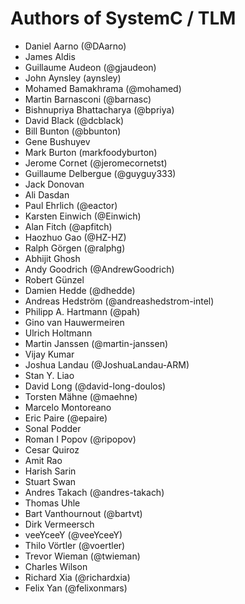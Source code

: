 Authors of SystemC / TLM
========================

 *  Daniel Aarno (@DAarno)
 *  James Aldis
 *  Guillaume Audeon (@gjaudeon)
 *  John Aynsley (aynsley)
 *  Mohamed Bamakhrama (@mohamed)
 *  Martin Barnasconi (@barnasc)
 *  Bishnupriya Bhattacharya (@bpriya)
 *  David Black (@dcblack)
 *  Bill Bunton (@bbunton)
 *  Gene Bushuyev
 *  Mark Burton (markfoodyburton)
 *  Jerome Cornet (@jeromecornetst)
 *  Guillaume Delbergue (@guyguy333)
 *  Jack Donovan
 *  Ali Dasdan
 *  Paul Ehrlich (@eactor)
 *  Karsten Einwich (@Einwich)
 *  Alan Fitch (@apfitch)
 *  Haozhuo Gao (@HZ-HZ)
 *  Ralph Görgen (@ralphg)
 *  Abhijit Ghosh
 *  Andy Goodrich (@AndrewGoodrich)
 *  Robert Günzel
 *  Damien Hedde (@dhedde)
 *  Andreas Hedström (@andreashedstrom-intel)
 *  Philipp A. Hartmann (@pah)
 *  Gino van Hauwermeiren
 *  Ulrich Holtmann
 *  Martin Janssen (@martin-janssen)
 *  Vijay Kumar
 *  Joshua Landau (@JoshuaLandau-ARM)
 *  Stan Y. Liao
 *  David Long (@david-long-doulos)
 *  Torsten Mähne (@maehne)
 *  Marcelo Montoreano
 *  Eric Paire (@epaire)
 *  Sonal Podder
 *  Roman I Popov (@ripopov)
 *  Cesar Quiroz
 *  Amit Rao
 *  Harish Sarin
 *  Stuart Swan
 *  Andres Takach (@andres-takach)
 *  Thomas Uhle
 *  Bart Vanthournout (@bartvt)
 *  Dirk Vermeersch
 *  veeYceeY (@veeYceeY)
 *  Thilo Vörtler (@voertler)
 *  Trevor Wieman (@twieman)
 *  Charles Wilson
 *  Richard Xia (@richardxia)
 *  Felix Yan (@felixonmars)
